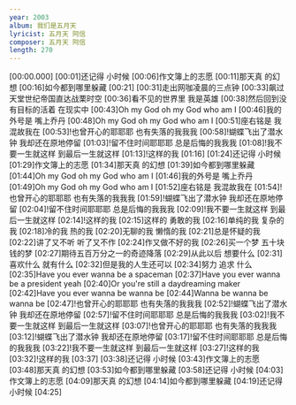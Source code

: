 ```yaml
---
year: 2003
album: 我们是五月天
lyricist: 五月天 阿信
composer: 五月天 阿信
length: 270
---
```

[00:00.000]
[00:01]还记得 小时候
[00:06]作文簿上的志愿
[00:11]那天真 的幻想
[00:16]如今都到哪里躲藏
[00:21]
[00:31]走出网咖凌晨的三点钟
[00:33]飙过天堂世纪帝国直达战栗时空
[00:36]看不见的世界里 我是英雄
[00:38]然后回到没有目标的活着 在现实中
[00:43]Oh my God oh my God who am I
[00:46]我的外号是 嘴上乔丹
[00:48]Oh my God oh my God who am I
[00:51]座右铭是 我混故我在
[00:53]!也曾开心的耶耶耶 也有失落的我我我
[00:58]!蝴蝶飞出了潜水钟 我却还在原地停留
[01:03]!留不住时间耶耶耶 总是后悔的我我我
[01:08]!我不要一生就这样 到最后一生就这样
[01:13]!这样的我
[01:16]
[01:24]还记得 小时候
[01:29]作文簿上的志愿
[01:34]那天真 的幻想
[01:39]如今都到哪里躲藏
[01:44]Oh my God oh my God who am I
[01:46]我的外号是 嘴上乔丹
[01:49]Oh my God oh my God who am I
[01:52]座右铭是 我混故我在
[01:54]!也曾开心的耶耶耶 也有失落的我我我
[01:59]!蝴蝶飞出了潜水钟 我却还在原地停留
[02:04]!留不住时间耶耶耶 总是后悔的我我我
[02:09]!我不要一生就这样 到最后一生就这样
[02:14]!这样的我
[02:15]这样的 勇敢的我
[02:16]单纯的我 复杂的我
[02:18]冷的我 热的我
[02:20]无聊的我 懒惰的我
[02:21]总是怀疑的我
[02:22]讲了又不听 听了又不作
[02:24]作又做不好的我
[02:26]买一个梦 五十块钱的梦
[02:27]期待五百万分之一的奇迹降落
[02:29]从此以后 想要什么
[02:31]喜欢什么 就有什么
[02:32]但是我的人生还可以
[02:34]努力 追求 什么
[02:35]Have you ever wanna be a spaceman
[02:37]Have you ever wanna be a president yeah
[02:40]Or you're still a daydreaming maker
[02:42]Have you ever wanna be wanna be
[02:44]Wanna be wanna be wanna be
[02:47]!也曾开心的耶耶耶 也有失落的我我我
[02:52]!蝴蝶飞出了潜水钟 我却还在原地停留
[02:57]!留不住时间耶耶耶 总是后悔的我我我
[03:02]!我不要一生就这样 到最后一生就这样
[03:07]!也曾开心的耶耶耶 也有失落的我我我
[03:12]!蝴蝶飞出了潜水钟 我却还在原地停留
[03:17]!留不住时间耶耶耶 总是后悔的我我我
[03:22]!我不要一生就这样 到最后一生就这样
[03:27]!这样的我
[03:32]!这样的我
[03:37]
[03:38]还记得 小时候
[03:43]作文簿上的志愿
[03:48]那天真 的幻想
[03:53]如今都到哪里躲藏
[03:58]还记得 小时候
[04:03]作文簿上的志愿
[04:09]那天真 的幻想
[04:14]如今都到哪里躲藏
[04:19]还记得 小时候
[04:25]